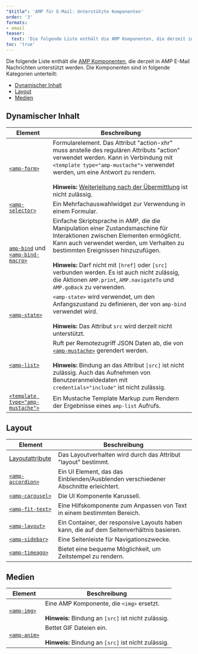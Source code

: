 ```yaml
---
"$title": 'AMP für E-Mail: Unterstützte Komponenten'
order: '3'
formats:
- email
teaser:
  text: 'Die folgende Liste enthält die AMP Komponenten, die derzeit in AMP E-Mail Nachrichten unterstützt werden. Die Komponenten sind in folgende Kategorien unterteilt:'
toc: 'true'
---
```


<!--
This file is imported from https://github.com/ampproject/amphtml/blob/master/spec/email/amp-email-components.md.
Please do not change this file.
If you have found a bug or an issue please
have a look and request a pull request there.
-->

<!---
Copyright 2018 The AMP HTML Authors. All Rights Reserved.

Licensed under the Apache License, Version 2.0 (the "License");
you may not use this file except in compliance with the License.
You may obtain a copy of the License at

      http://www.apache.org/licenses/LICENSE-2.0

Unless required by applicable law or agreed to in writing, software
distributed under the License is distributed on an "AS-IS" BASIS,
WITHOUT WARRANTIES OR CONDITIONS OF ANY KIND, either express or implied.
See the License for the specific language governing permissions and
limitations under the License.
-->

Die folgende Liste enthält die [AMP Komponenten](https://amp.dev/documentation/components/?format=email), die derzeit in AMP E-Mail Nachrichten unterstützt werden. Die Komponenten sind in folgende Kategorien unterteilt:

- [Dynamischer Inhalt ](#dynamic-content)
- [Layout](#layout)
- [Medien ](#media)

## Dynamischer Inhalt <a name="dynamic-content"></a>

Element | Beschreibung
--- | ---
[`<amp-form>`](https://amp.dev/documentation/components/amp-form) | Formularelement. Das Attribut "action-xhr" muss anstelle des regulären Attributs "action" verwendet werden. Kann in Verbindung mit `<template type="amp-mustache">` verwendet werden, um eine Antwort zu rendern. <br><br>**Hinweis:** [Weiterleitung nach der Übermittlung](https://amp.dev/documentation/components/amp-form/#redirecting-after-a-submission) ist nicht zulässig.
[`<amp-selector>`](https://amp.dev/documentation/components/amp-selector) | Ein Mehrfachauswahlwidget zur Verwendung in einem Formular.
[`amp-bind`](https://amp.dev/documentation/components/amp-bind) und [`<amp-bind-macro>`](https://amp.dev/documentation/components/amp-bind#defining-macros-with-amp-bind-macro) | Einfache Skriptsprache in AMP, die die Manipulation einer Zustandsmaschine für Interaktionen zwischen Elementen ermöglicht. Kann auch verwendet werden, um Verhalten zu bestimmten Ereignissen hinzuzufügen.<br><br>**Hinweis:** Darf nicht mit `[href]` oder `[src]` verbunden werden. Es ist auch nicht zulässig, die Aktionen `AMP.print`, `AMP.navigateTo` und `AMP.goBack` zu verwenden.
[`<amp-state>`](https://amp.dev/documentation/components/amp-bind#%3Camp-state%3E-specification) | `<amp-state>` wird verwendet, um den Anfangszustand zu definieren, der von `amp-bind` verwendet wird.<br><br>**Hinweis:** Das Attribut `src` wird derzeit nicht unterstützt.
[`<amp-list>`](https://amp.dev/documentation/components/amp-list) | Ruft per Remotezugriff JSON Daten ab, die von [`<amp-mustache>`](https://amp.dev/documentation/components/amp-mustache) gerendert werden.<br><br>**Hinweis:** Bindung an das Attribut `[src]` ist nicht zulässig. Auch das Aufnehmen von Benutzeranmeldedaten mit `credentials="include"` ist nicht zulässig.
[`<template type="amp-mustache">`](https://amp.dev/documentation/components/amp-mustache) | Ein Mustache Template Markup zum Rendern der Ergebnisse eines `amp-list` Aufrufs.

## Layout <a name="layout"></a>

Element | Beschreibung
--- | ---
[Layoutattribute](https://amp.dev/documentation/guides-and-tutorials/learn/amp-html-layout/#layout-attributes) | Das Layoutverhalten wird durch das Attribut "layout" bestimmt.
[`<amp-accordion>`](https://amp.dev/documentation/components/amp-accordion) | Ein UI Element, das das Einblenden/Ausblenden verschiedener Abschnitte erleichtert.
[`<amp-carousel>`](https://amp.dev/documentation/components/amp-carousel) | Die UI Komponente Karussell.
[`<amp-fit-text>`](https://amp.dev/documentation/components/amp-fit-text) | Eine Hilfskomponente zum Anpassen von Text in einem bestimmten Bereich.
[`<amp-layout>`](https://amp.dev/documentation/components/amp-layout) | Ein Container, der responsive Layouts haben kann, die auf dem Seitenverhältnis basieren.
[`<amp-sidebar>`](https://amp.dev/documentation/components/amp-sidebar) | Eine Seitenleiste für Navigationszwecke.
[`<amp-timeago>`](https://amp.dev/documentation/components/amp-timeago) | Bietet eine bequeme Möglichkeit, um Zeitstempel zu rendern.

## Medien <a name="media"></a>

Element | Beschreibung
--- | ---
[`<amp-img>`](https://amp.dev/documentation/components/amp-img) | Eine AMP Komponente, die `<img>` ersetzt.<br><br>**Hinweis:** Bindung an `[src]` ist nicht zulässig.
[`<amp-anim>`](https://amp.dev/documentation/components/amp-anim) | Bettet GIF Dateien ein.<br><br>**Hinweis:** Bindung an `[src]` ist nicht zulässig.
